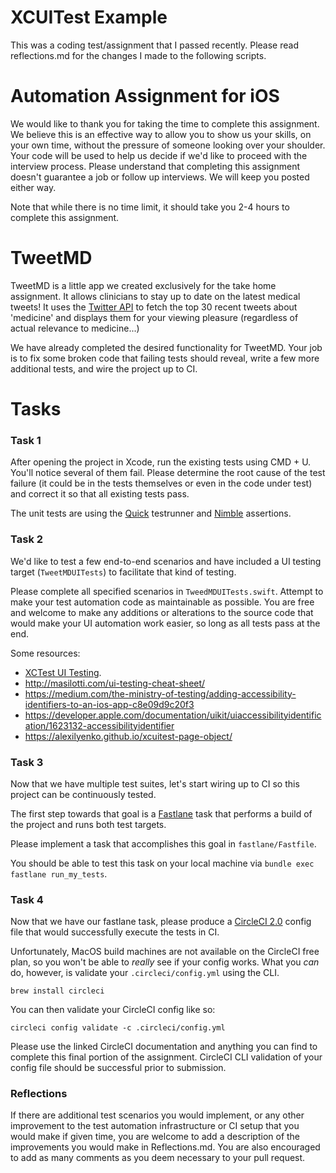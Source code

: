 # XCUITest Example

This was a coding test/assignment that I passed recently. Please read reflections.md for the changes I made to the following scripts.

# Automation Assignment for iOS

We would like to thank you for taking the time to complete this assignment. We believe this is an effective way to allow you to show us your skills, on your own time, without the pressure of someone looking over your shoulder. Your code will be used to help us decide if we'd like to proceed with the interview process. Please understand that completing this assignment doesn't guarantee a job or follow up interviews. We will keep you posted either way.

Note that while there is no time limit, it should take you 2-4 hours to complete this assignment.

# TweetMD

TweetMD is a little app we created exclusively for the take home assignment. It allows clinicians to stay up to date on the latest medical tweets! It uses the [Twitter API](https://dev.twitter.com/rest/public) to fetch the top 30 recent tweets about 'medicine' and displays them for your viewing pleasure (regardless of actual relevance to medicine...)

We have already completed the desired functionality for TweetMD. Your job is to fix some broken code that failing tests should reveal, write a few more additional tests, and wire the project up to CI.

# Tasks

### Task 1
After opening the project in Xcode, run the existing tests using CMD + U. You'll notice several of them fail. Please determine the root cause of the test failure (it could be in the tests themselves or even in the code under test) and correct it so that all existing tests pass.

The unit tests are using the [Quick](https://github.com/Quick/Quick) testrunner and [Nimble](https://github.com/Quick/Nimble) assertions.

### Task 2
We'd like to test a few end-to-end scenarios and have included a UI testing target (`TweetMDUITests`) to facilitate that kind of testing.

Please complete all specified scenarios in `TweedMDUITests.swift`. Attempt to make your test automation code as maintainable as possible. You are free and welcome to make any additions or alterations to the source code that would make your UI automation work easier, so long as all tests pass at the end.

Some resources:
* [XCTest UI Testing](https://developer.apple.com/documentation/xctest/user_interface_tests).
* http://masilotti.com/ui-testing-cheat-sheet/
* https://medium.com/the-ministry-of-testing/adding-accessibility-identifiers-to-an-ios-app-c8e09d9c20f3
* https://developer.apple.com/documentation/uikit/uiaccessibilityidentification/1623132-accessibilityidentifier
* https://alexilyenko.github.io/xcuitest-page-object/

### Task 3
Now that we have multiple test suites, let's start wiring up to CI so this project can be continuously tested.

The first step towards that goal is a [Fastlane](https://fastlane.tools/) task that performs a build of the project and runs both test targets.

Please implement a task that accomplishes this goal in `fastlane/Fastfile`.

You should be able to test this task on your local machine via `bundle exec fastlane run_my_tests`.

### Task 4
Now that we have our fastlane task, please produce a [CircleCI 2.0](https://circleci.com/docs/2.0/testing-ios/) config file that would successfully execute the tests in CI.

Unfortunately, MacOS build machines are not available on the CircleCI free plan, so you won't be able to _really_ see if your config works. What you _can_ do, however, is validate your `.circleci/config.yml` using the CLI.

`brew install circleci`

You can then validate your CircleCI config like so:

`circleci config validate -c .circleci/config.yml`

Please use the linked CircleCI documentation and anything you can find to complete this final portion of the assignment. CircleCI CLI validation of your config file should be successful prior to submission.

### Reflections
If there are additional test scenarios you would implement, or any other improvement to the test automation infrastructure or CI setup that you would make if given time, you are welcome to add a description of the improvements you would make in Reflections.md. You are also encouraged to add as many comments as you deem necessary to your pull request.
